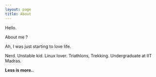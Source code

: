 ```yaml
---
layout: page
title: About
---
```


Hello.

About me ?

Ah, I was just starting to love life. 

Nerd. Unstable kid. Linux lover. Triathlons, Trekking. Undergraduate at IIT Madras. 
 
**Less is more..**
